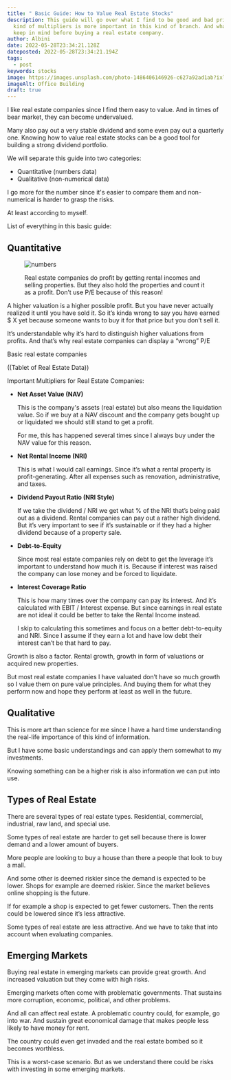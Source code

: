 ```yaml
---
title: " Basic Guide: How to Value Real Estate Stocks"
description: This guide will go over what I find to be good and bad prices. What
  kind of multipliers is more important in this kind of branch. And what else to
  keep in mind before buying a real estate company.
author: Albini
date: 2022-05-28T23:34:21.128Z
dateposted: 2022-05-28T23:34:21.194Z
tags:
  - post
keywords: stocks
image: https://images.unsplash.com/photo-1486406146926-c627a92ad1ab?ixlib=rb-1.2.1&ixid=MnwxMjA3fDB8MHxwaG90by1wYWdlfHx8fGVufDB8fHx8&auto=format&fit=crop&w=2070&q=80
imageAlt: Office Building
draft: true
---
```

I like real estate companies since I find them easy to value. And in times of bear market, they can become undervalued.

Many also pay out a very stable dividend and some even pay out a quarterly one. Knowing how to value real estate stocks can be a good tool for building a strong dividend portfolio.

We will separate this guide into two categories: 

<ul>

<li>Quantitative (numbers data)</li>

<li>Qualitative (non-numerical data)</li>

</ul>

I go more for the number since it's easier to compare them and non-numerical is harder to grasp the risks.

At least according to myself.

List of everything in this basic guide:

<h2 id="quantitative">Quantitative</h2>

<figure>

<img loading="lazy" src="https://images.unsplash.com/photo-1502570149819-b2260483d302?ixlib=rb-1.2.1&ixid=MnwxMjA3fDB8MHxwaG90by1wYWdlfHx8fGVufDB8fHx8&auto=format&fit=crop&w=870&q=80" alt="numbers">

<figcaption>

Real estate companies do profit by getting rental incomes and selling properties. But they also hold the properties and count it as a profit. Don’t use P/E because of this reason!

</figcaption>

</figure>

A higher valuation is a higher possible profit. But you have never actually realized it until you have sold it. So it’s kinda wrong to say you have earned $ X yet because someone wants to buy it for that price but you don’t sell it.

It’s understandable why it’s hard to distinguish higher valuations from profits. And that’s why real estate companies can display a “wrong” P/E

Basic real estate companies

((Tablet of Real Estate Data))

Important Multipliers for Real Estate Companies:

<ul>

<li>

**Net Asset Value (NAV)**

This is the company's assets (real estate) but also means the liquidation value. So if we buy at a NAV discount and the company gets bought up or liquidated we should still stand to get a profit.

For me, this has happened several times since I always buy under the NAV value for this reason.

</li>

<li>

**Net Rental Income (NRI)**

This is what I would call earnings. Since it’s what a rental property is profit-generating. After all expenses such as renovation, administrative, and taxes.

</li>

<li>

**Dividend Payout Ratio (NRI Style)**

If we take the dividend / NRI we get what % of the NRI that’s being paid out as a dividend. Rental companies can pay out a rather high dividend. But it’s very important to see if it’s sustainable or if they had a higher dividend because of a property sale.

</li>

<li>

**Debt-to-Equity**

Since most real estate companies rely on debt to get the leverage it’s important to understand how much it is. Because if interest was raised the company can lose money and be forced to liquidate.

</li>

<li>

**Interest Coverage Ratio**

This is how many times over the company can pay its interest. And it’s calculated with EBIT / Interest expense. But since earnings in real estate are not ideal it could be better to take the Rental Income instead.

I skip to calculating this sometimes and focus on a better debt-to-equity and NRI. Since I assume if they earn a lot and have low debt their interest can’t be that hard to pay.

</li>

</ul>

Growth is also a factor. Rental growth, growth in form of valuations or acquired new properties.

But most real estate companies I have valuated don’t have so much growth so I value them on pure value principles. And buying them for what they perform now and hope they perform at least as well in the future.

<h2 id="qualitative">Qualitative</h2>

This is more art than science for me since I have a hard time understanding the real-life importance of this kind of information.

But I have some basic understandings and can apply them somewhat to my investments.

Knowing something can be a higher risk is also information we can put into use.

<h2 id="types">Types of Real Estate</h2>

There are several types of real estate types. Residential, commercial, industrial, raw land, and special use.

Some types of real estate are harder to get sell because there is lower demand and a lower amount of buyers.

More people are looking to buy a house than there a people that look to buy a mall.

And some other is deemed riskier since the demand is expected to be lower. Shops for example are deemed riskier. Since the market believes online shopping is the future.

If for example a shop is expected to get fewer customers. Then the rents could be lowered since it’s less attractive.

Some types of real estate are less attractive. And we have to take that into account when evaluating companies.

<h2 id="emerging">Emerging Markets</h2>

Buying real estate in emerging markets can provide great growth. And increased valuation but they come with high risks.

Emerging markets often come with problematic governments. That sustains more corruption, economic, political, and other problems.

And all can affect real estate. A problematic country could, for example, go into war. And sustain great economical damage that makes people less likely to have money for rent.

The country could even get invaded and the real estate bombed so it becomes worthless.

This is a worst-case scenario. But as we understand there could be risks with investing in some emerging markets.